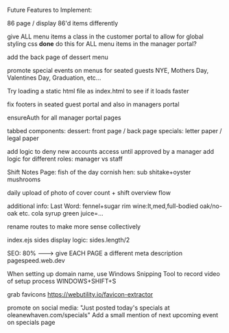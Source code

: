 




Future Features to Implement:

86 page / display 86'd items differently

give ALL menu items a class in the customer portal to allow for global styling css
****done****
do this for ALL menu items in the manager portal?

add the back page of dessert menu

promote special events on menus for seated guests
NYE, Mothers Day, Valentines Day, Graduation, etc...

Try loading a static html file as index.html to see if it loads faster

fix footers in seated guest portal and also in managers portal

ensureAuth for all manager portal pages


tabbed components: 
    dessert: front page / back page
    specials: letter paper / legal paper

add logic to deny new accounts access until approved by a manager
add logic for different roles: manager vs staff



Shift Notes Page:
fish of the day
cornish hen: sub shitake+oyster mushrooms

daily upload of photo of cover count + shift overview flow

additional info:
Last Word: fennel+sugar rim
wine:lt,med,full-bodied oak/no-oak etc.
cola syrup
green juice=...

rename routes to make more sense collectively

index.ejs sides display logic: sides.length/2 

SEO: 80% --->
give EACH PAGE a different meta description
pagespeed.web.dev

When setting up domain name, use Windows Snipping Tool
to record video of setup process
WINDOWS+SHIFT+S

grab favicons
https://webutility.io/favicon-extractor

promote on social media:
"Just posted today's specials at oleanewhaven.com/specials"
Add a small mention of next upcoming event on specials page

